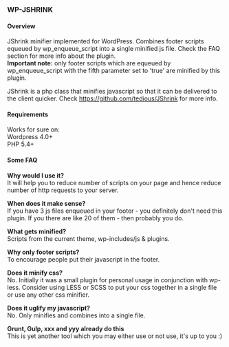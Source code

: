 ### WP-JSHRINK

#### Overview
JShrink minifier implemented for WordPress. Combines footer scripts equeued by wp_enqueue_script into a single minified js file. Check the FAQ section for more info about the plugin.  
**Important note:** only footer scripts which are equeued by wp_enqueue_script with the fifth parameter set to 'true' are minified by this plugin.

JShrink is a php class that minifies javascript so that it can be delivered to the client quicker. Check https://github.com/tedious/JShrink for more info.  

#### Requirements
Works for sure on:  
Wordpress 4.0+  
PHP 5.4+

#### Some FAQ
**Why would I use it?**  
It will help you to reduce number of scripts on your page and hence reduce number of http requests to your server.  
   
**When does it make sense?**  
If you have 3 js files enqueued in your footer - you definitely don't need this plugin. If you there are like 20 of them - then probably you do.  
   
**What gets minified?**  
Scripts from the current theme, wp-includes/js & plugins.  
   
**Why only footer scripts?**  
To encourage people put their javascript in the footer.  
   
**Does it minify css?**  
No. Initially it was a small plugin for personal usage in conjunction with wp-less. Consider using LESS or SCSS to put your css together in a single file or use any other css minifier.  
   
**Does it uglify my javascript?**  
No. Only minifies and combines into a single file.  
   
**Grunt, Gulp, xxx and yyy already do this**  
This is yet another tool which you may either use or not use, it's up to you :)
